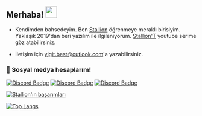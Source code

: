 
## Merhaba! <img src="https://raw.githubusercontent.com/iampavangandhi/iampavangandhi/master/gifs/Hi.gif" width="30px">

- Kendimden  bahsedeyim. Ben [Stallion](https://github.com/ArianT-Yt) öğrenmeye meraklı birisiyim.
Yaklaşık 2019'dan beri yazılım ile ilgileniyorum. [Stallion'T](https://youtu.be/xnQB0shHzUI) youtube serime göz atabilirsiniz.

- İletişim için yigit.best@outlook.com'a yazabilirsiniz.

<h3>🌟 Sosyal medya hesaplarım!</h3>

[![Discord Badge](https://img.shields.io/badge/Discord%20-7289DA.svg?&amp;style=for-the-badge&amp;logo=discord&amp;logoColor=white)](https://discord.gg/spFekGhEtp)
[![Discord Badge](https://img.shields.io/badge/YouTube-ff0000.svg?&amp;style=for-the-badge&amp;logo=youtube&amp;logoColor=white)](https://www.youtube.com/channel/UCIbB2o7OiB21GVg_ejl0C3w)
[![Discord Badge](https://img.shields.io/badge/Github%20-171515.svg?&amp;style=for-the-badge&amp;logo=github&amp;logoColor=white)](https://github.com/StallionYT)

<div >



[![Stallion'ın başarımları](https://github-readme-stats.vercel.app/api?username=StallionYT&count_private=true&show_icons=true&theme=radical&hide_rank=false)](https://github.com/StallionYT/github-readme-stats)


[![Top Langs](https://github-readme-stats.vercel.app/api/top-langs/?username=StallionYT)](https://github.com/StallionYT/github-readme-stats)
